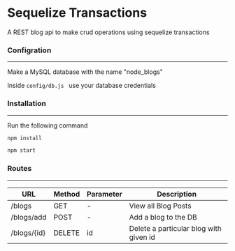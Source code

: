 # Sequelize Transactions

A REST blog api to make crud operations using sequelize transactions

### Configration

---

Make a MySQL database with the name "node_blogs"

Inside `config/db.js ` use your database credentials

### Installation

---

Run the following command

```javascript
npm install

npm start
```

### Routes

---

| URL         | Method | Parameter | Description                            |
| ----------- | ------ | --------- | -------------------------------------- |
| /blogs      | GET    | -         | View all Blog Posts                    |
| /blogs/add  | POST   | -         | Add a blog to the DB                   |
| /blogs/{id} | DELETE | id        | Delete a particular blog with given id |
